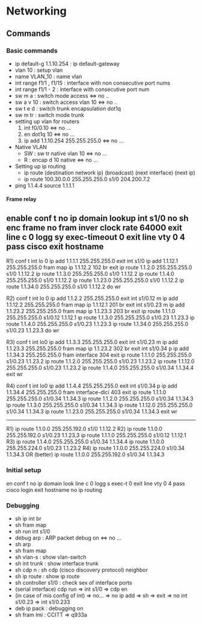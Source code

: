 # Networking

## Commands

### Basic commands
- ip default-g 1.1.10.254 	: ip default-gateway
- vlan 10			: setup vlan
- name VLAN_10			: name vlan
- int range f1/1 , f1/15	: interface with non consecutive port nums
- int range f1/1 - 2		: interface with consecutive port num
- sw m a			: switch mode access	<=> no ..
- sw a v 10			: switch access vlan 10	<=> no ..
- sw t e d			: switch trunk encapsulation dot1q
- sw m tr			: switch mode trunk
- setting up vlan for routers
  1. int f0/0.10	<=> no ...
  2. en dot1q 10	<=> no ...
  3. ip add 1.1.10.254 255.255.255.0	<=> no ...
- Native VLAN
  - SW : sw tr native vlan 10	<=> no ...
  - R  : encap d 10 native 	<=> no ...
- Setting up ip routing
  - ip route (destination network ip) (broadcast) (next interface) (next ip)
  - ip route 100.30.0.0 255.255.255.0 s1/0 204.200.7.2
- ping 1.1.4.4 source 1.1.1.1

#### Frame relay
enable
conf t
no ip domain lookup
int s1/0
  no sh
  enc frame
  no fram inver
  clock rate 64000
  exit
line c 0
  logg sy
  exec-timeout 0
  exit
line vty 0 4
  pass cisco
  exit
hostname 
---------------------------------------------------------------
R1)
conf t
int lo 0
  ip add 1.1.1.1 255.255.255.0
  exit
int s1/0
  ip add 1.1.12.1 255.255.255.0
  fram map ip 1.1.12.2 102 br
  exit
ip route 1.1.2.0 255.255.255.0 s1/0 1.1.12.2
ip route 1.1.3.0 255.255.255.0 s1/0 1.1.12.2
ip route 1.1.4.0 255.255.255.0 s1/0 1.1.12.2
ip route 1.1.23.0 255.255.255.0 s1/0 1.1.12.2
ip route 1.1.34.0 255.255.255.0 s1/0 1.1.12.2
do wr

R2)
conf t
int lo 0
  ip add 1.1.2.2 255.255.255.0
  exit
int s1/0.12 m
  ip add 1.1.12.2 255.255.255.0
  fram map ip 1.1.12.1 201 br
  exit
int s1/0.23 m
  ip add 1.1.23.2 255.255.255.0
  fram map ip 1.1.23.3 203 br
  exit
ip route 1.1.1.0 255.255.255.0 s1/0.12 1.1.12.1
ip route 1.1.3.0 255.255.255.0 s1/0.23 1.1.23.3
ip route 1.1.4.0 255.255.255.0 s1/0.23 1.1.23.3
ip route 1.1.34.0 255.255.255.0 s1/0.23 1.1.23.3
do wr

R3)
conf t
int lo0
  ip add 1.1.3.3 255.255.255.0
  exit
int s1/0.23 m
  ip add 1.1.23.3 255.255.255.0
  fram map ip 1.1.23.2 302 br
  exit
int s1/0.34 p
  ip add 1.1.34.3 255.255.255.0
  fram interface 304
  exit
ip route 1.1.1.0 255.255.255.0 s1/0.23 1.1.23.2
ip route 1.1.2.0 255.255.255.0 s1/0.23 1.1.23.2
ip route 1.1.12.0 255.255.255.0 s1/0.23 1.1.23.2
ip route 1.1.4.0 255.255.255.0 s1/0.34 1.1.34.4
exit
wr

R4)
conf t
int lo0
  ip add 1.1.4.4 255.255.255.0
  exit
int s1/0.34 p
  ip add 1.1.34.4 255.255.255.0
  fram interface-dlci 403
  exit
ip route 1.1.1.0 255.255.255.0 s1/0.34 1.1.34.3
ip route 1.1.2.0 255.255.255.0 s1/0.34 1.1.34.3
ip route 1.1.3.0 255.255.255.0 s1/0.34 1.1.34.3
ip route 1.1.12.0 255.255.255.0 s1/0.34 1.1.34.3
ip route 1.1.23.0 255.255.255.0 s1/0.34 1.1.34.3
exit
wr

------------------------------------------------

R1) ip route 1.1.0.0 255.255.192.0 s1/0 1.1.12.2
R2) ip route 1.1.0.0 255.255.192.0 s1/0.23 1.1.23.3
    ip route 1.1.1.0 255.255.255.0 s1/0.12 1.1.12.1
R3) ip route 1.1.4.0 255.255.255.0 s1/0.34 1.1.34.4
    ip route 1.1.0.0 255.255.224.0 s1/0.23 1.1.23.2
R4) ip route 1.1.0.0 255.255.224.0 s1/0.34 1.1.34.3 OR
(better) ip route 1.1.0.0 255.255.192.0 s1/0.34 1.1.34.3

### Initial setup
en
conf t
no ip domain look
line c 0
logg s
exec-t 0
exit
line vty 0 4
pass cisco
login
exit
hostname
no ip routing

### Debugging
- sh ip int br
- sh fram map
- sh run int s1/0
- debug arp 		: ARP packet debug on <=> no ...
- sh arp
- sh fram map
- sh vlan-s		: show vlan-switch
- sh int trunk		: show interface trunk
- sh cdp n		: sh cdp (cisco discovery protocol) neighbor
- sh ip route		: show ip route
- sh controller s1/0	: check sex of interface ports
- (serial interface) cdp run => int s1/0 => cdp en
- (in case of mis config of int) => no... => no ip add => sh => exit => no int s1/0.23 => int s1/0.233
- deb ip pack 		: debugging on 
- sh fram lmi 		: CCITT => q933a
